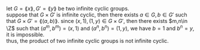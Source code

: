 let $G=\lang x \rang,G'=\lang y \rang$ be two infinite cyclic groups.  
suppose that $G\times G'$ is infinite cyclic, then there exists $a\in G,b \in G'$ such that $G\times G'=\lang (a,b) \rang$. since $(x,1),(1,y)\in G\times G'$, then there exists $m,n\in \Z$ such that $(a^m,b^m)=(x,1)$ and $(a^n,b^n)=(1,y)$, we have $b=1$ and $b^n=y$, it is impossible.  
thus, the product of two infinite cyclic groups is not infinite cyclic.